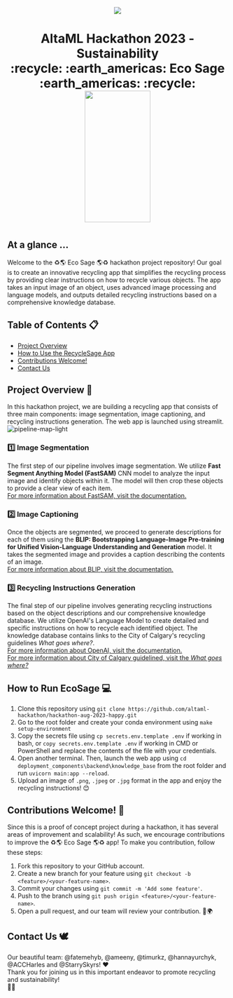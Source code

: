 
<p align="center">
  <img src="https://altaml.com/media/ul4ibm45/logo-for-dark.png?#gh-dark-mode-only">
  <h1 align="center"> 
    AltaML Hackathon 2023 - Sustainability
    <br>
    :recycle: :earth_americas: Eco Sage :earth_americas: :recycle:
    <br>
    <img src="https://github.com/altaml-hackathon/hackathon-aug-2023-happy/assets/74280057/4f434348-01b6-4dc7-a781-dcdae0343fe5" width="150" height="300">

  <h1> 
<p>

## At a glance ... 
Welcome to the :recycle::earth_americas: Eco Sage :earth_americas::recycle: hackathon project repository! Our goal is to create an innovative recycling app that simplifies the recycling process by providing clear instructions on how to recycle various objects. The app takes an input image of an object, uses advanced image processing and language models, and outputs detailed recycling instructions based on a comprehensive knowledge database.

## Table of Contents :clipboard:
- [Project Overview](#project-overview-rocket)
- [How to Use the RecycleSage App](#how-to-run-ecosage-computer)
- [Contributions Welcome!](#contributions-welcome-raised_hands)
- [Contact Us](#contact-us-dove)

## Project Overview :rocket:

In this hackathon project, we are building a recycling app that consists of three main components: image segmentation, image captioning, and recycling instructions generation. The web app is launched using streamlit. 
![pipeline-map-light](https://github.com/altaml-hackathon/hackathon-aug-2023-happy/assets/74280057/4cb533f4-405b-4c7b-90d7-5c8b54ee6793)

### 1️⃣ Image Segmentation

The first step of our pipeline involves image segmentation. We utilize **Fast Segment Anything Model (FastSAM)** CNN model to analyze the input image and identify objects within it. The model will then crop these objects to provide a clear view of each item. 
<br>
[For more information about FastSAM, visit the documentation.](https://github.com/CASIA-IVA-Lab/FastSAM)

### 2️⃣ Image Captioning

Once the objects are segmented, we proceed to generate descriptions for each of them using the **BLIP: Bootstrapping Language-Image Pre-training for Unified Vision-Language Understanding and Generation** model. It takes the segmented image and provides a caption describing the contents of an image. 
<br>
[For more information about BLIP, visit the documentation.](https://huggingface.co/Salesforce/blip-image-captioning-large)

### 3️⃣ Recycling Instructions Generation

The final step of our pipeline involves generating recycling instructions based on the object descriptions and our comprehensive knowledge database. We utilize OpenAI's Language Model to create detailed and specific instructions on how to recycle each identified object. The knowledge database contains links to the City of Calgary's recycling guidelines _What goes where?_.
<br>
[For more information about OpenAI, visit the documentation.](https://platform.openai.com/docs/introduction)
<br>
[For more information about City of Calgary guidelined, visit the _What goes where?_](https://www.calgary.ca/waste/what-goes-where/default.html)

## How to Run EcoSage :computer:

1. Clone this repository using `git clone https://github.com/altaml-hackathon/hackathon-aug-2023-happy.git`
2. Go to the root folder and create your conda environment using `make setup-environment`
3. Copy the secrets file using `cp secrets.env.template .env` if working in bash, or `copy secrets.env.template .env` if working in CMD or PowerShell and replace the contents of the file with your credentials. 
4. Open another terminal. Then, launch the web app using `cd deployment_components\backend\knowledge_base` from the root folder and run `uvicorn main:app --reload`.
5. Upload an image of `.png`, `.jpeg` or `.jpg` format in the app and enjoy the recycling instructions! :blush:

## Contributions Welcome! :raised_hands:

Since this is a proof of concept project during a hackathon, it has several areas of improvement and scalability! As such, we encourage contributions to improve the :recycle::earth_americas: Eco Sage :earth_americas::recycle: app! To make you contribution, follow these steps:
1. Fork this repository to your GitHub account.
2. Create a new branch for your feature using `git checkout -b <feature>/<your-feature-name>`.
3. Commit your changes using `git commit -m 'Add some feature'`.
4. Push to the branch using `git push origin <feature>/<your-feature-name>`.
5. Open a pull request, and our team will review your contribution. 🌱🌍

## Contact Us :dove:

Our beautiful team: @fatemehyb, @ameeny, @timurkz, @hannayurchyk, @ACCHarles and @StarrySkyrs! ❤️
<br>
Thank you for joining us in this important endeavor to promote recycling and sustainability! 
<br>
🌿🌟








